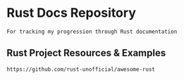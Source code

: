 # Rust Docs Repository
    For tracking my progression through Rust documentation

## Rust Project Resources & Examples
    https://github.com/rust-unofficial/awesome-rust